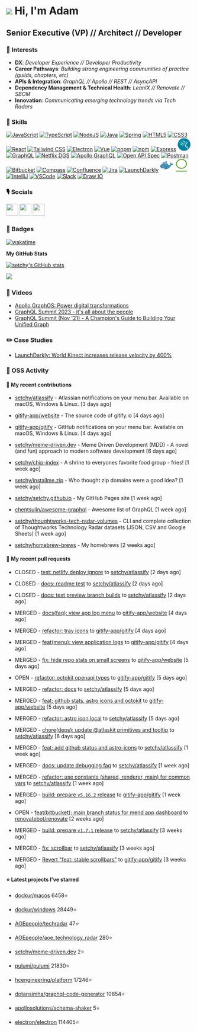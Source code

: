 ![](https://user-images.githubusercontent.com/18350557/176309783-0785949b-9127-417c-8b55-ab5a4333674e.gif) Hi, I'm Adam
============================================================================================================================

Senior Executive (VP) // Architect // Developer
-----------------------------------------------

### 🔭 Interests

- **DX**: *Developer Experience // Developer Productivity*
- **Career Pathways**: *Building strong engineering communities of practice (guilds, chapters, etc)*
- **APIs & Integration**: *GraphQL // Apollo // REST // AsyncAPI*
- **Dependency Management & Technical Health**: *LeanIX // Renovate // SBOM*
- **Innovation**: *Communicating emerging technology trends via Tech Radars*

### 💪 Skills

<p align="left">
  <a href="https://developer.mozilla.org/en-US/docs/Web/JavaScript" target="_blank" rel="noreferrer"><img src="https://raw.githubusercontent.com/danielcranney/readme-generator/main/public/icons/skills/javascript-colored.svg" width="36" height="36" alt="JavaScript" /></a>
  <a href="https://www.typescriptlang.org/" target="_blank" rel="noreferrer"><img src="https://raw.githubusercontent.com/danielcranney/readme-generator/main/public/icons/skills/typescript-colored.svg" width="36" height="36" alt="TypeScript" /></a>
  <a href="https://nodejs.org/en/" target="_blank" rel="noreferrer"><img src="https://raw.githubusercontent.com/danielcranney/readme-generator/main/public/icons/skills/nodejs-colored.svg" width="36" height="36" alt="NodeJS" /></a>
  <a href="https://www.oracle.com/java/" target="_blank" rel="noreferrer"><img src="https://raw.githubusercontent.com/danielcranney/readme-generator/main/public/icons/skills/java-colored.svg" width="36" height="36" alt="Java" /></a>
  <a href="https://spring.io/" target="_blank" rel="noreferrer"><img src="https://cdn.worldvectorlogo.com/logos/spring-3.svg" width="36" height="36" alt="Spring" /></a> 
  <a href="https://developer.mozilla.org/en-US/docs/Glossary/HTML5" target="_blank" rel="noreferrer"><img src="https://raw.githubusercontent.com/danielcranney/readme-generator/main/public/icons/skills/html5-colored.svg" width="36" height="36" alt="HTML5" /></a>
  <a href="https://www.w3.org/TR/CSS/#css" target="_blank" rel="noreferrer"><img src="https://raw.githubusercontent.com/danielcranney/readme-generator/main/public/icons/skills/css3-colored.svg" width="36" height="36" alt="CSS3" /></a>
  <a href="https://react.dev/" target="_blank" rel="noreferrer"><img src="https://cdn.worldvectorlogo.com/logos/react-2.svg" width="36" height="36" alt="React" /></a>
  <a href="https://tailwindcss.com/" target="_blank" rel="noreferrer"><img src="https://cdn.worldvectorlogo.com/logos/tailwind-css-2.svg" width="36" height="36" alt="Tailwind CSS" /></a>
  <a href="https://www.electronjs.org/" target="_blank" rel="noreferrer"><img src="https://cdn.worldvectorlogo.com/logos/electron-1.svg" width="36" height="36" alt="Electron" /></a>
  <a href="https://vuejs.org/" target="_blank" rel="noreferrer"><img src="https://cdn.worldvectorlogo.com/logos/vue-9.svg" width="36" height="36" alt="Vue" /></a>
  <a href="https://pnpm.io/" target="_blank" rel="noreferrer"><img src="https://encrypted-tbn0.gstatic.com/images?q=tbn:ANd9GcSGcwBnoTNg212cvEclMX-_qRw_P-_odFp3aafVal77Hg&s" width="36" height="36" alt="pnpm" /></a>
  <a href="https://www.npmjs.com/" target="_blank" rel="noreferrer"><img src="https://cdn.worldvectorlogo.com/logos/npm-square-red-1.svg" width="36" height="36" alt="npm" /></a>
  <a href="https://expressjs.com/" target="_blank" rel="noreferrer"><img src="https://raw.githubusercontent.com/danielcranney/readme-generator/main/public/icons/skills/express-colored.svg" width="36" height="36" alt="Express" /></a>
  <a href="https://docs.renovatebot.com/" target="_blank" rel="noreferrer"><img src="https://raw.githubusercontent.com/renovatebot/renovate/refs/heads/main/docs/usage/assets/images/logo.png" width="36" height="36" alt="Renovate" /></a>
  <a href="https://graphql.org/" target="_blank" rel="noreferrer"><img src="https://raw.githubusercontent.com/danielcranney/readme-generator/main/public/icons/skills/graphql-colored.svg" width="36" height="36" alt="GraphQL" /></a>
  <a href="https://netflix.github.io/dgs/" target="_blank" rel="noreferrer"><img src="https://raw.githubusercontent.com/Netflix/dgs/main/docs/images/dgs-framework-brand/Icon/dgs-icon--blue.svg" width="36" height="36" alt="Netflix DGS" /></a>
  <a href="https://apollographql.com/" target="_blank" rel="noreferrer"><img src="https://cdn.worldvectorlogo.com/logos/apollo-graphql-compact.svg" width="36" height="36" alt="Apollo GraphQL" /></a>
  <a href="https://swagger.io/specification/" target="_blank" rel="noreferrer"><img src="https://cdn.worldvectorlogo.com/logos/openapi-1.svg" width="36" height="36" alt="Open API Spec" /></a>
  <a href="https://www.postman.com//" target="_blank" rel="noreferrer"><img src="https://cdn.worldvectorlogo.com/logos/postman.svg" width="36" height="36" alt="Postman" /></a>
  <a href="https://www.atlassian.com/software/bitbucket" target="_blank" rel="noreferrer"><img src="https://cdn.worldvectorlogo.com/logos/bitbucket-icon.svg" width="36" height="36" alt="Bitbucket" /></a>
  <a href="https://www.atlassian.com/software/compass" target="_blank" rel="noreferrer"><img src="https://cdn.worldvectorlogo.com/logos/atlassian-compass-1.svg" width="36" height="36" alt="Compass" /></a>
  <a href="https://www.atlassian.com/software/confluence" target="_blank" rel="noreferrer"><img src="https://cdn.worldvectorlogo.com/logos/confluence-1.svg" width="36" height="36" alt="Confluence" /></a>
  <a href="https://www.atlassian.com/software/jira" target="_blank" rel="noreferrer"><img src="https://cdn.worldvectorlogo.com/logos/jira-1.svg" width="36" height="36" alt="Jira" /></a>
  <a href="https://launchdarkly.com/" target="_blank" rel="noreferrer"><img src="https://cdn.worldvectorlogo.com/logos/launchdarkly-2.svg" width="36" height="36" alt="LaunchDarkly" /></a>
  <a href="https://docker.com/" target="_blank" rel="noreferrer"><img src="https://raw.githubusercontent.com/nx211/homer-icons/master/png/docker.png" width="36" height="36" alt="Docker" /></a>
  <a href="https://jfrog.com/artifactory/" target="_blank" rel="noreferrer"><img src="https://raw.githubusercontent.com/nx211/homer-icons/master/png/artifactory.png" width="36" height="36" alt="Artifactory" /></a>
  <a href="https://www.jetbrains.com/idea/" target="_blank" rel="noreferrer"><img src="https://cdn.worldvectorlogo.com/logos/intellij-idea-1.svg" width="36" height="36" alt="IntelliJ" /></a>
  <a href="https://code.visualstudio.com/" target="_blank" rel="noreferrer"><img src="https://cdn.worldvectorlogo.com/logos/visual-studio-code-1.svg" width="36" height="36" alt="VSCode" /></a>
  <a href="https://slack.com/" target="_blank" rel="noreferrer"><img src="https://cdn.worldvectorlogo.com/logos/slack-new-logo.svg" width="36" height="36" alt="Slack" /></a>
  <a href="https://drawio-app.com/" target="_blank" rel="noreferrer"><img src="https://cdn.worldvectorlogo.com/logos/draw-io.svg" width="36" height="36" alt="Draw IO" /></a>
</p>

                      

### 🎙️ Socials
                  
<p align="left">
  <a href="https://www.github.com/setchy" target="_blank" rel="noreferrer"><img src="https://raw.githubusercontent.com/danielcranney/readme-generator/main/public/icons/socials/github.svg" width="32" height="32" /></a>
  <a href="https://www.linkedin.com/in/adamsetch" target="_blank" rel="noreferrer"><img src="https://raw.githubusercontent.com/danielcranney/readme-generator/main/public/icons/socials/linkedin.svg" width="32" height="32" /></a>
  <a href="https://www.twitter.com/setchy87" target="_blank" rel="noreferrer"><img src="https://raw.githubusercontent.com/danielcranney/readme-generator/main/public/icons/socials/twitter.svg" width="32" height="32" /></a>
</p>

### 📛 Badges

[![wakatime](https://wakatime.com/badge/user/2b948ae2-4be1-4020-8a57-7de60b53fe1d.svg)](https://wakatime.com/@2b948ae2-4be1-4020-8a57-7de60b53fe1d)

<b>My GitHub Stats</b>

<a href="http://www.github.com/setchy"><img src="https://github-readme-stats.vercel.app/api?username=setchy&show_icons=true&hide=&count_private=true&title_color=0891b2&text_color=ffffff&icon_color=0891b2&bg_color=1c1917&hide_border=true&show_icons=true" alt="setchy's GitHub stats" /></a>

<a href="http://www.github.com/setchy"><img src="https://github-readme-streak-stats.herokuapp.com/?user=setchy&stroke=ffffff&background=1c1917&ring=0891b2&fire=0891b2&currStreakNum=ffffff&currStreakLabel=0891b2&sideNums=ffffff&sideLabels=ffffff&dates=ffffff&hide_border=true" /></a>

### 📼 Videos

- [Apollo GraphOS: Power digital transformations](https://www.apollographql.com/enterprise?wvideo=4fu2lsjssc)
- [GraphQL Summit 2023 - it's all about the people](https://www.youtube.com/watch?v=090IWEcHbJc)
- [GraphQL Summit (Nov '21) - A Champion's Guide to Building Your Unified Graph](https://www.apollographql.com/events/roundtable/graphql-summit-november-2021/a-champions-guide-to-building-your-unified-graph)

### ✏️ Case Studies

- [LaunchDarkly: World Kinect increases release velocity by 400%](https://launchdarkly.com/case-studies/world-kinect/)

### 🎯 OSS Activity
#### 🚀 My recent contributions



- [setchy/atlassify](https://github.com/setchy/atlassify) - Atlassian notifications on your menu bar. Available on macOS, Windows &amp; Linux.  [3 days ago]

- [gitify-app/website](https://github.com/gitify-app/website) - The source code of gitify.io [4 days ago]

- [gitify-app/gitify](https://github.com/gitify-app/gitify) - GitHub notifications on your menu bar. Available on macOS, Windows &amp; Linux. [4 days ago]

- [setchy/meme-driven.dev](https://github.com/setchy/meme-driven.dev) - Meme Driven Development (MDD) - A novel (and fun) approach to modern software development [6 days ago]

- [setchy/chip-index](https://github.com/setchy/chip-index) - A shrine to everyones favorite food group - fries! [1 week ago]

- [setchy/installme.zip](https://github.com/setchy/installme.zip) - Who thought zip domains were a good idea? [1 week ago]

- [setchy/setchy.github.io](https://github.com/setchy/setchy.github.io) - My GitHub Pages site [1 week ago]

- [chentsulin/awesome-graphql](https://github.com/chentsulin/awesome-graphql) - Awesome list of GraphQL [1 week ago]

- [setchy/thoughtworks-tech-radar-volumes](https://github.com/setchy/thoughtworks-tech-radar-volumes) - CLI and complete collection of Thoughtworks Technology Radar datasets (JSON, CSV and Google Sheets) [1 week ago]

- [setchy/homebrew-brews](https://github.com/setchy/homebrew-brews) - My homebrews [2 weeks ago]

#### 🎉 My recent pull requests



- CLOSED - [test: netlify deploy ignore](https://github.com/setchy/atlassify/pull/346) to [setchy/atlassify](https://github.com/setchy/atlassify) [2 days ago]

- CLOSED - [docs: readme test](https://github.com/setchy/atlassify/pull/345) to [setchy/atlassify](https://github.com/setchy/atlassify) [2 days ago]

- CLOSED - [docs: test preview branch builds](https://github.com/setchy/atlassify/pull/344) to [setchy/atlassify](https://github.com/setchy/atlassify) [2 days ago]

- MERGED - [docs(faq): view app log menu](https://github.com/gitify-app/website/pull/264) to [gitify-app/website](https://github.com/gitify-app/website) [4 days ago]

- MERGED - [refactor: tray icons](https://github.com/gitify-app/gitify/pull/1633) to [gitify-app/gitify](https://github.com/gitify-app/gitify) [4 days ago]

- MERGED - [feat(menu): view application logs](https://github.com/gitify-app/gitify/pull/1632) to [gitify-app/gitify](https://github.com/gitify-app/gitify) [4 days ago]

- MERGED - [fix: hide repo stats on small screens](https://github.com/gitify-app/website/pull/261) to [gitify-app/website](https://github.com/gitify-app/website) [5 days ago]

- OPEN - [refactor: octokit openapi types](https://github.com/gitify-app/gitify/pull/1626) to [gitify-app/gitify](https://github.com/gitify-app/gitify) [5 days ago]

- MERGED - [refactor: docs](https://github.com/setchy/atlassify/pull/340) to [setchy/atlassify](https://github.com/setchy/atlassify) [5 days ago]

- MERGED - [feat: github stats, astro icons and octokit](https://github.com/gitify-app/website/pull/260) to [gitify-app/website](https://github.com/gitify-app/website) [5 days ago]

- MERGED - [refactor: astro icon local](https://github.com/setchy/atlassify/pull/339) to [setchy/atlassify](https://github.com/setchy/atlassify) [5 days ago]

- MERGED - [chore(deps): update @atlaskit primitives and tooltip](https://github.com/setchy/atlassify/pull/338) to [setchy/atlassify](https://github.com/setchy/atlassify) [6 days ago]

- MERGED - [feat: add github status and astro-icons](https://github.com/setchy/atlassify/pull/333) to [setchy/atlassify](https://github.com/setchy/atlassify) [1 week ago]

- MERGED - [docs: update debugging faq](https://github.com/setchy/atlassify/pull/326) to [setchy/atlassify](https://github.com/setchy/atlassify) [1 week ago]

- MERGED - [refactor: use constants (shared, renderer, main) for common vars](https://github.com/setchy/atlassify/pull/325) to [setchy/atlassify](https://github.com/setchy/atlassify) [1 week ago]

- MERGED - [build: prepare `v5.16.2` release](https://github.com/gitify-app/gitify/pull/1623) to [gitify-app/gitify](https://github.com/gitify-app/gitify) [1 week ago]

- OPEN - [feat(bitbucket): main branch status for mend app dashboard](https://github.com/renovatebot/renovate/pull/32165) to [renovatebot/renovate](https://github.com/renovatebot/renovate) [2 weeks ago]

- MERGED - [build: prepare `v1.7.1` release](https://github.com/setchy/atlassify/pull/299) to [setchy/atlassify](https://github.com/setchy/atlassify) [3 weeks ago]

- MERGED - [fix: scrollbar](https://github.com/setchy/atlassify/pull/298) to [setchy/atlassify](https://github.com/setchy/atlassify) [3 weeks ago]

- MERGED - [Revert &#34;feat: stable scrollbars&#34;](https://github.com/gitify-app/gitify/pull/1608) to [gitify-app/gitify](https://github.com/gitify-app/gitify) [3 weeks ago]

#### ⭐ Latest projects I've starred



- [dockur/macos](https://github.com/dockur/macos) 6458⭐

- [dockur/windows](https://github.com/dockur/windows) 28449⭐

- [AOEpeople/techradar](https://github.com/AOEpeople/techradar) 47⭐

- [AOEpeople/aoe_technology_radar](https://github.com/AOEpeople/aoe_technology_radar) 280⭐

- [setchy/meme-driven.dev](https://github.com/setchy/meme-driven.dev) 2⭐

- [pulumi/pulumi](https://github.com/pulumi/pulumi) 21830⭐

- [hcengineering/platform](https://github.com/hcengineering/platform) 17246⭐

- [dotansimha/graphql-code-generator](https://github.com/dotansimha/graphql-code-generator) 10854⭐

- [apollosolutions/schema-shaker](https://github.com/apollosolutions/schema-shaker) 5⭐

- [electron/electron](https://github.com/electron/electron) 114405⭐


